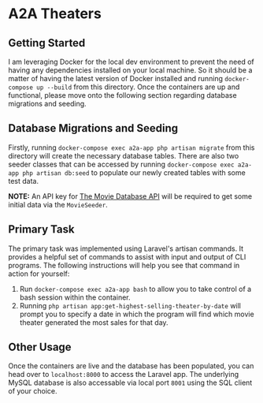 # A2A Theaters
## Getting Started
I am leveraging Docker for the local dev environment to prevent the need of having any dependencies installed on your local machine. So it should be a matter of having the latest version of Docker installed and running `docker-compose up --build` from this directory. Once the containers are up and functional, please move onto the following section regarding database migrations and seeding.

## Database Migrations and Seeding
Firstly, running `docker-compose exec a2a-app php artisan migrate` from this directory will create the necessary database tables. There are also two seeder classes that can be accessed by running `docker-compose exec a2a-app php artisan db:seed` to populate our newly created tables with some test data.

**NOTE:** An API key for [The Movie Database API](https://developer.themoviedb.org/docs/getting-started) will be required to get some initial data via the `MovieSeeder`.

## Primary Task
The primary task was implemented using Laravel's artisan commands. It provides a helpful set of commands to assist with input and output of CLI programs. The following instructions will help you see that command in action for yourself:
1. Run `docker-compose exec a2a-app bash` to allow you to take control of a bash session within the container.
2. Running `php artisan app:get-highest-selling-theater-by-date` will prompt you to specify a date in which the program will find which movie theater generated the most sales for that day.

## Other Usage
Once the containers are live and the database has been populated, you can head over to `localhost:8000` to access the Laravel app. The underlying MySQL database is also accessable via local port `8001` using the SQL client of your choice.